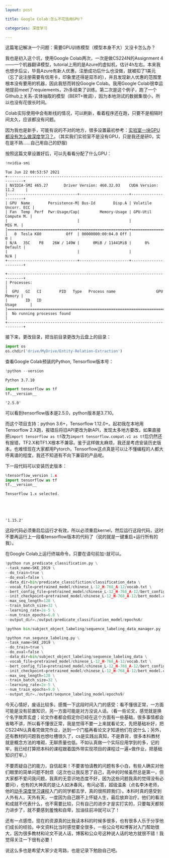 ```yaml
---
layout: post

title: Google Colab:怎么不花钱用GPU？

categories: 深度学习

---
```


这篇笔记解决一个问题：需要GPU训练模型（模型本身不大）又没卡怎么办？

我也是初入这个坑，使用Google Colab两次，一次是做CS224N的Assignment 4——一个机器翻译模型，tutorial上用的是Azure的虚拟机，估计4h左右。本来我也想步后尘，毕竟Azure有新人优惠，注册成功后什么也没做，就被扣了1美元（忘了说注册需要有信用卡，印象里还得是双币的），并且发现新人优惠的范围里根本没有要用的机器，因此我怒而转投Google Colab。我用Google Colab很幸运地提前meet了requiements，2h多结束了训练。第二次是这个例子，跑了一个Github上关系-实体抽取的模型（BERT+微调），因为本地测试的数据集很小，所以也没有花很长时间。

Colab实际使用中会有断线的情况，可以刷新，看着程序还在跑，只要不是相隔时间太久，应该都没有问题。

因为我也是新手，可能有说的不对的地方，很多设置最初参考：[实验室一块GPU都没有怎么做深度学习？](https://www.zhihu.com/question/299434830/answer/1329278982)。（其实我们实验室不是没有GPU，只是我还是研0，实在是不熟......自己用自己的舒服)

按照这篇文章设置好后，可以先看看分配了什么GPU：


```python
!nvidia-smi
```

    Tue Jun 22 08:53:57 2021       
    +-----------------------------------------------------------------------------+
    | NVIDIA-SMI 465.27       Driver Version: 460.32.03    CUDA Version: 11.2     |
    |-------------------------------+----------------------+----------------------+
    | GPU  Name        Persistence-M| Bus-Id        Disp.A | Volatile Uncorr. ECC |
    | Fan  Temp  Perf  Pwr:Usage/Cap|         Memory-Usage | GPU-Util  Compute M. |
    |                               |                      |               MIG M. |
    |===============================+======================+======================|
    |   0  Tesla K80           Off  | 00000000:00:04.0 Off |                    0 |
    | N/A   35C    P8    26W / 149W |      0MiB / 11441MiB |      0%      Default |
    |                               |                      |                  N/A |
    +-------------------------------+----------------------+----------------------+
                                                                                   
    +-----------------------------------------------------------------------------+
    | Processes:                                                                  |
    |  GPU   GI   CI        PID   Type   Process name                  GPU Memory |
    |        ID   ID                                                   Usage      |
    |=============================================================================|
    |  No running processes found                                                 |
    +-----------------------------------------------------------------------------+


接下来，更改目录，把当前目录更改为云盘上的目录：


```python
import os
os.chdir('drive/MyDrive/Entity-Relation-Extraction')
```

查看Google Colab预装的Python, Tensorflow版本号：


```python
!python --version
```

    Python 3.7.10



```python
import tensorflow as tf
tf.__version__
```




    '2.5.0'



可以看到tensorflow版本是2.5.0，python版本是3.7.10。

而这个项目支持：python 3.6+，Tensorflow 1.12.0+。起初我在本地用Tensorflow 2.X跑，报错后将旧API更改为新API，发现太多地方要改，如果直接把```import tensorflow as tf```改为```import tensorflow.compat.v1 as tf```后仍然还有报错，TF2.X和TF1.X根本不兼容。鉴于这样做太麻烦，我还是考虑安装历史版本。也难怪现在大家都用Pytorch，Tensorflow这点真是可以让不懂编程的人都大呼离谱的程度，我还不知道有不向下兼容的产品呢。

下一段代码可以安装历史版本：


```python
%tensorflow_version 1.x
import tensorflow as tf
tf.__version__
```

    TensorFlow 1.x selected.





    '1.15.2'



这段代码必须重启后运行才有效，所以必须重启kernel，然后运行这段代码，这时不要再运行上一段看tensorflow版本的代码了（说的就是一键重启+运行所有的我）。

在Google Colab上运行终端命令，只要在语句前加```!```就可以。


```python
!python run_predicate_classification.py \
--task_name=SKE_2019 \
--do_train=true \
--do_eval=false \
--data_dir=bin/predicate_classifiction/classification_data \
--vocab_file=pretrained_model/chinese_L-12_H-768_A-12/vocab.txt \
--bert_config_file=pretrained_model/chinese_L-12_H-768_A-12/bert_config.json \
--init_checkpoint=pretrained_model/chinese_L-12_H-768_A-12/bert_model.ckpt \
--max_seq_length=128 \
--train_batch_size=32 \
--learning_rate=2e-5 \
--num_train_epochs=6.0 \
--output_dir=./output/predicate_classification_model/epochs6/
```


```python
!python bin/subject_object_labeling/sequence_labeling_data_manager.py
```


```python
!python run_sequnce_labeling.py \
--task_name=SKE_2019 \
--do_train=true \
--do_eval=false \
--data_dir=bin/subject_object_labeling/sequence_labeling_data \
--vocab_file=pretrained_model/chinese_L-12_H-768_A-12/vocab.txt \
--bert_config_file=pretrained_model/chinese_L-12_H-768_A-12/bert_config.json \
--init_checkpoint=pretrained_model/chinese_L-12_H-768_A-12/bert_model.ckpt \
--max_seq_length=128 \
--train_batch_size=32 \
--learning_rate=2e-5 \
--num_train_epochs=9.0 \
--output_dir=./output/sequnce_labeling_model/epochs9/
```

今天心情好，废话比较多。感慨一下这段时间入门的感受：看不懂很正常，一方面可能是没有前置知识，另一方面可能是对方没说人话。（看一些论文，感觉就是换个名字故弄玄虚；论文作者都会假定你已经在这个方面有一些基础，很多事情都会省略不讲，所以看不懂很正常，我是觉得不要一上来就看论文，先把基础补好，把CS224N认真看完做完作业，达到一个门槛再看论文才知道他们在说什么；另外，还有教材的问题我也想吐槽很久了，cs是实践出真知，不是靠背，很多本科教材就是概念方法的堆砌，无聊质量也低。不如认真做一个实际应用学到的多，记的牢，我已经打算把本科的课程跟着国外带实现项目的课程过一遍+做作业，把基础知识打牢。）

不要质疑自己的能力，自信起来！不要害怕请教的问题有多小白，有些人确实对他们眼里的简单问题不耐烦（这次也让我反思了自己，高中的时候虽然总是第一，但大家都不爱问我问题，我真的无意识地态度不好，因为这些问题我真的觉得没有必要问），也有的大神真的是让人如沐春风，有问必答，超级温柔（点名李沐老师，他的[动手深度学习课程](https://courses.d2l.ai/zh-v2/)入门的同学都去学，真的很照顾我们）。本科时真的感受到人外有人，天外有天，一度因为自己跟不上怀疑人生，最后放弃治疗。他们的看法和成就不代表什么，也不需要比较，只有自己的进步才是实打实的，只要每天都努力进步了，就不要感到羞愧和自卑，加油往前冲就可以了！

还有一点感悟，现在的资源真的比我读本科的时候多很多，也有很多人乐于分享他们成长的经验。中文资料比当时感觉要全很多，一些公众号和博客对入门帮助很大，因为很多教材和论文不说人话，博客和公众号这种说人话的地方就很不错！我觉得关注一下很有必要！

说这么多也是希望大家少走弯路，也是记录下勉励自己吧。
